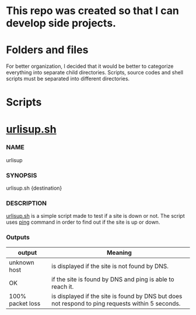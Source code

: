 # This repo was created so that I can develop side projects.

# Folders and files
  
For better organization, I decided that it would be better to categorize everything into separate child directories. Scripts, source codes and shell scripts must be separated into different directories.

# Scripts
# [urlisup.sh](https://github.com/luismacena19/MyProjects/blob/master/Scripts/urlisup.sh)
### NAME  
urlisup

### SYNOPSIS  
urlisup.sh {destination}

### DESCRIPTION
[urlisup.sh](https://github.com/luismacena19/MyProjects/blob/master/Scripts/urlisup.sh) is a simple script made to test if a site is down or not. The script uses [ping](https://man.archlinux.org/man/ping.8) command in order to find out if the site is up or down.

### Outputs

|  output          | Meaning                                                                                            |
|------------------|----------------------------------------------------------------------------------------------------|
|unknown host      |    is displayed if the site is not found by DNS.                                                   |
| OK               |if the site is found by DNS and ping is able to reach it.                                           |
| 100% packet loss | is displayed if the site is found by DNS but does not respond to ping requests within 5 seconds.   |

